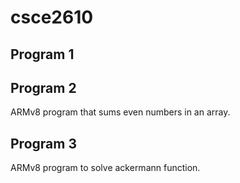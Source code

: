# csce2610

## Program 1

## Program 2
ARMv8 program that sums even numbers in an array.

## Program 3
ARMv8 program to solve ackermann function.
